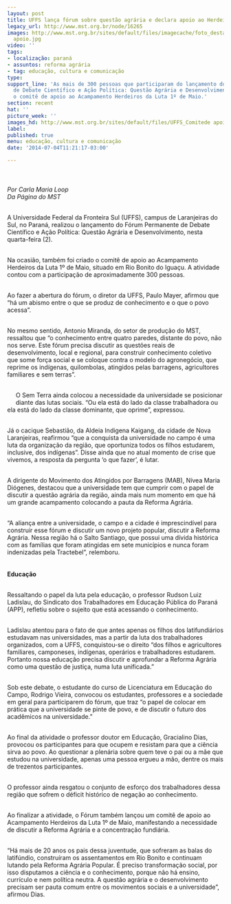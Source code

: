 ```yaml
---
layout: post
title: UFFS lança fórum sobre questão agrária e declara apoio ao Herdeiros da Luta
legacy_url: http://www.mst.org.br/node/16265
images: http://www.mst.org.br/sites/default/files/imagecache/foto_destaque/UFFS_Comitede
  apoio.jpg
video: ''
tags:
- localização: paraná
- assuntos: reforma agrária
- tag: educação, cultura e comunicação
type: 
support_line: 'As mais de 300 pessoas que participaram do lançamento do Fórum Permanente
  de Debate Científico e Ação Política: Questão Agrária e Desenvolvimento, criaram
  o comitê de apoio ao Acampamento Herdeiros da Luta 1º de Maio.'
section: recent
hat: ''
picture_week: ''
images_hd: http://www.mst.org.br/sites/default/files/UFFS_Comitede apoio.jpg
label: 
published: true
menu: educação, cultura e comunicação
date: '2014-07-04T11:21:17-03:00'

---
```

<p><em><img style="margin: 10px;" src="http://www.mst.org.br/sites/default/files/UFFS_Comitede%20apoio.jpg" alt=""><br></em><em><br>Por Carla Maria Loop<br>Da Página do MST</em></p><p><br>A Universidade Federal da Fronteira Sul (UFFS), campus de Laranjeiras do Sul, no Paraná, realizou o lançamento do Fórum Permanente de Debate Científico e Ação Política: Questão Agrária e Desenvolvimento, nesta quarta-feira (2).&nbsp;</p><p><br>Na ocasião, também foi criado o comitê de apoio ao Acampamento Herdeiros da Luta 1º de Maio, situado em Rio Bonito do Iguaçu. A atividade contou com a participação de aproximadamente 300 pessoas.</p><p><br>Ao fazer a abertura do fórum, o diretor da UFFS, Paulo Mayer, afirmou que “há um abismo entre o que se produz de conhecimento e o que o povo acessa”.</p><p><br>No mesmo sentido, Antonio Miranda, do setor de produção do MST, ressaltou que “o conhecimento entre quatro paredes, distante do povo, não nos serve. Este fórum precisa discutir as questões reais de desenvolvimento, local e regional, para construir conhecimento coletivo que some força social e se coloque contra o modelo do agronegócio, que reprime os indígenas, quilombolas, atingidos pelas barragens, agricultores familiares e sem terras”.</p><p><br><img style="margin: 10px; float: left;" src="http://www.mst.org.br/sites/default/files/forumquestaoagraria.jpg" alt="">O Sem Terra ainda colocou a necessidade da universidade se posicionar diante das lutas sociais. “Ou ela está do lado da classe trabalhadora ou ela está do lado da classe dominante, que oprime”, expressou.</p><p><br>Já o cacique Sebastião, da Aldeia Indigena Kaigang, da cidade de Nova Laranjeiras, reafirmou “que a conquista da universidade no campo é uma luta da organização da região, que oportuniza todos os filhos estudarem, inclusive, dos indígenas”. Disse ainda que no atual momento de crise que vivemos, a resposta da pergunta ‘o que fazer’, é lutar.</p><p><br>A dirigente do Movimento dos Atingidos por Barragens (MAB), Nívea Maria Diógenes, destacou que a universidade tem que cumprir com o papel de discutir a questão agrária da região, ainda mais num momento em que há um grande acampamento colocando a pauta da Reforma Agrária.</p><p><br>“A aliança entre a universidade, o campo e a cidade é imprescindível para construir esse fórum e discutir um novo projeto popular, discutir a Reforma Agrária. Nessa região há o Salto Santiago, que possui uma dívida histórica com as famílias que foram atingidas em sete municípios e nunca foram indenizadas pela Tractebel”, relemboru.</p><p><img style="margin: 10px;" src="http://www.mst.org.br/sites/default/files/forumquestaoagrariaII.jpg" alt=""><br><strong>Educação</strong></p><p><br>Ressaltando o papel da luta pela educação, o professor Rudson Luiz Ladislau, do Sindicato dos Trabalhadores em Educação Pública do Paraná (APP), refletiu sobre o sujeito que está acessando o conhecimento.&nbsp;</p><p><br>Ladislau atentou para o fato de que antes apenas os filhos dos latifundiários estudavam nas universidades, mas a partir da luta dos trabalhadores organizados, com a UFFS, conquistou-se o direito “dos filhos e agricultores familiares, camponeses, indígenas, operários e trabalhadores estudarem. Portanto nossa educação precisa discutir e aprofundar a Reforma Agrária como uma questão de justiça, numa luta unificada.”</p><p><br>Sob este debate, o estudante do curso de Licenciatura em Educação do Campo, Rodrigo Vieira, convocou os estudantes, professores e a sociedade em geral para participarem do fórum, que traz “o papel de colocar em prática que a universidade se pinte de povo, e de discutir o futuro dos acadêmicos na universidade.”</p><p><br>Ao final da atividade o professor doutor em Educação, Gracialino Dias, provocou os participantes para que ocupem e resistam para que a ciência sirva ao povo. Ao questionar a plenária sobre quem teve o pai ou a mãe que estudou na universidade, apenas uma pessoa ergueu a mão, dentre os mais de trezentos participantes.</p><p><br>O professor ainda resgatou o conjunto de esforço dos trabalhadores dessa região que sofrem o déficit histórico de negação ao conhecimento.</p><p><br>Ao finalizar a atividade, o Fórum também lançou um comitê de apoio ao Acampamento Herdeiros da Luta 1º de Maio, manifestando a necessidade de discutir a Reforma Agrária e a concentração fundiária.</p><p><br>“Há mais de 20 anos os pais dessa juventude, que sofreram as balas do latifúndio, construíram os assentamentos em Rio Bonito e continuam lutando pela Reforma Agrária Popular. É preciso transformação social, por isso disputamos a ciência e o conhecimento, porque não há ensino, currículo e nem política neutra. A questão agrária e o desenvolvimento precisam ser pauta comum entre os movimentos sociais e a universidade”, afirmou Dias.</p><div>&nbsp;</div>
